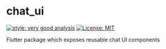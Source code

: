 # chat_ui

[![style: very good analysis][very_good_analysis_badge]][very_good_analysis_link]
[![License: MIT][license_badge]][license_link]

Flutter package which exposes reusable chat UI components

[license_badge]: https://img.shields.io/badge/license-MIT-blue.svg
[license_link]: https://opensource.org/licenses/MIT
[very_good_analysis_badge]: https://img.shields.io/badge/style-very_good_analysis-B22C89.svg
[very_good_analysis_link]: https://pub.dev/packages/very_good_analysis